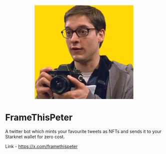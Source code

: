 <!-- prettier-ignore-start -->
<!-- markdownlint-disable -->
<div align="center" style="margin-top:50px">
  <img src="assets/peter.png" height="300">
</div>
<!-- markdownlint-restore -->
<!-- prettier-ignore-end -->

# FrameThisPeter

A twitter bot which mints your favourite tweets as NFTs and sends it to your Starknet wallet for zero cost. 

Link - https://x.com/framethispeter
